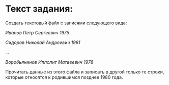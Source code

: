 # Текст задания:

Создать текстовый файл с записями следующего вида:

*Иванов Петр Сергеевич 1975*

*Сидоров Николай Андреевич 1981*

*...*

*Воробьянинов Ипполит Матвеевич 1978*

Прочитать данные из этого файла и записать в другой только те строки, которые относятся к родившимся позднее 1980 года.
